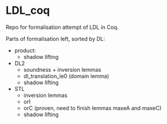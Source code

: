 # LDL_coq

Repo for formalisation attempt of LDL in Coq. 

Parts of formalisation left, sorted by DL:
- product:
  + shadow lifting
- DL2
  + soundness + inversion lemmas
  + dl_translation_le0 (domain lemma)
  + shadow lifting
- STL
  + inversion lemmas
  + orI
  + orC (proven, need to finish lemmas maxeA and maxeC)
  + shadow lifting
